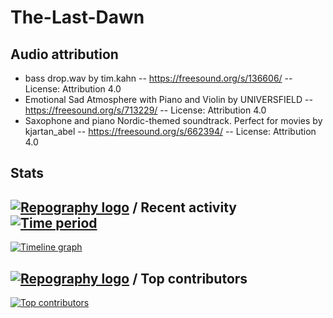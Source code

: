 # The-Last-Dawn


## Audio attribution

- bass drop.wav by tim.kahn -- https://freesound.org/s/136606/ -- License: Attribution 4.0
- Emotional Sad Atmosphere with Piano and Violin by UNIVERSFIELD -- https://freesound.org/s/713229/ -- License: Attribution 4.0
- Saxophone and piano Nordic-themed soundtrack. Perfect for movies by kjartan_abel -- https://freesound.org/s/662394/ -- License: Attribution 4.0

## Stats
## [![Repography logo](https://images.repography.com/logo.svg)](https://repography.com) / Recent activity [![Time period](https://images.repography.com/51042020/Plain-Raw/The-Last-Dawn/recent-activity/NHojduLum_dYEY7WHjI9H__yCQaVmc-b6txOkR-1_xQ/Vqs6HlhyJWtDKrlzlkS4JjG9d1ylWmZWCp_ZUqHPc-M_badge.svg)](https://repography.com)
[![Timeline graph](https://images.repography.com/51042020/Plain-Raw/The-Last-Dawn/recent-activity/NHojduLum_dYEY7WHjI9H__yCQaVmc-b6txOkR-1_xQ/Vqs6HlhyJWtDKrlzlkS4JjG9d1ylWmZWCp_ZUqHPc-M_timeline.svg)](https://github.com/Plain-Raw/The-Last-Dawn/commits)
## [![Repography logo](https://images.repography.com/logo.svg)](https://repography.com) / Top contributors
[![Top contributors](https://images.repography.com/51042020/Plain-Raw/The-Last-Dawn/top-contributors/NHojduLum_dYEY7WHjI9H__yCQaVmc-b6txOkR-1_xQ/Vqs6HlhyJWtDKrlzlkS4JjG9d1ylWmZWCp_ZUqHPc-M_table.svg)](https://github.com/Plain-Raw/The-Last-Dawn/graphs/contributors)

